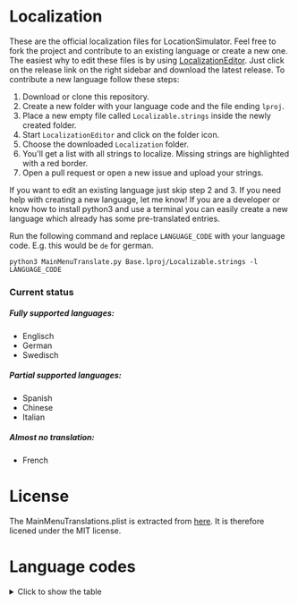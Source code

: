 # Localization

These are the official localization files for LocationSimulator. Feel free to fork the project and contribute to an existing language or create a new one. The easiest why to edit these files is by using [LocalizationEditor](https://github.com/igorkulman/iOSLocalizationEditor). Just click on the release link on the right sidebar and download the latest release. To contribute a new language follow these steps: 

1. Download or clone this repository. 
2. Create a new folder with your language code and the file ending `lproj`. 
3. Place a new empty file called `Localizable.strings` inside the newly created folder.
4. Start `LocalizationEditor` and click on the folder icon.
5. Choose the downloaded `Localization` folder.
6. You'll get a list with all strings to localize. Missing strings are highlighted with a red border.
7. Open a pull request or open a new issue and upload your strings.

If you want to edit an existing language just skip step 2 and 3. If you need help with creating a new language, let me know! If you are a developer or know how to install python3 and use a terminal you can easily create a new language which already has some pre-translated entries. 

Run the following command and replace `LANGUAGE_CODE` with your language code. E.g. this would be `de` for german.

```
python3 MainMenuTranslate.py Base.lproj/Localizable.strings -l LANGUAGE_CODE
```

### Current status

##### Fully supported languages:
- Englisch
- German
- Swedisch

##### Partial supported languages:
- Spanish
- Chinese
- Italian

##### Almost no translation: 
- French

# License

The MainMenuTranslations.plist is extracted from [here](https://github.com/core-code/MiscApps/tree/c396d60ceb6720b4e9c7052c57557c52b525a1be/Translator). It is therefore licened under the MIT license.

# Language codes

<details>
  <summary>Click to show the table</summary>
</br>

| Code| Language                    |  
|-----|-----------------------------|
| aa  | Afar                        |
| ab  | Abkhazian                   |
| ace | Achinese                    |
| ach | Acoli                       |
| ada | Adangme                     |
| ady | Adyghe                      |
| ae  | Avestan                     |
| aeb | Tunisian Arabic             |
| af  | Afrikaans                   |
| afh | Afrihili                    |
| agq | Aghem                       |
| ain | Ainu                        |
| ak  | Akan                        |
| akk | Akkadian                    |
| akz | Alabama                     |
| ale | Aleut                       |
| aln | Gheg Albanian               |
| alt | Southern Altai              |
| am  | Amharic                     |
| an  | Aragonese                   |
| ang | Old English                 |
| anp | Angika                      |
| ar  | Arabic                      |
| arc | Aramaic                     |
| arn | Mapuche                     |
| aro | Araona                      |
| arp | Arapaho                     |
| arq | Algerian Arabic             |
| ars | Arabic, Najdi               |
| arw | Arawak                      |
| ary | Moroccan Arabic             |
| arz | Egyptian Arabic             |
| as  | Assamese                    |
| asa | Asu                         |
| ase | American Sign Language      |
| ast | Asturian                    |
| av  | Avaric                      |
| avk | Kotava                      |
| awa | Awadhi                      |
| ay  | Aymara                      |
| az  | Azerbaijani                 |
| ba  | Bashkir                     |
| bal | Baluchi                     |
| ban | Balinese                    |
| bar | Bavarian                    |
| bas | Basaa                       |
| bax | Bamun                       |
| bbc | Batak Toba                  |
| bbj | Ghomala                     |
| be  | Belarusian                  |
| bej | Beja                        |
| bem | Bemba                       |
| bew | Betawi                      |
| bez | Bena                        |
| bfd | Bafut                       |
| bfq | Badaga                      |
| bg  | Bulgarian                   |
| bgn | Western Balochi             |
| bho | Bhojpuri                    |
| bi  | Bislama                     |
| bik | Bikol                       |
| bin | Bini                        |
| bjn | Banjar                      |
| bkm | Kom                         |
| bla | Siksiká                     |
| bm  | Bambara                     |
| bn  | Bangla                      |
| bo  | Tibetan                     |
| bpy | Bishnupriya                 |
| bqi | Bakhtiari                   |
| br  | Breton                      |
| bra | Braj                        |
| brh | Brahui                      |
| brx | Bodo                        |
| bs  | Bosnian                     |
| bss | Akoose                      |
| bua | Buriat                      |
| bug | Buginese                    |
| bum | Bulu                        |
| byn | Blin                        |
| byv | Medumba                     |
| ca  | Catalan                     |
| cad | Caddo                       |
| car | Carib                       |
| cay | Cayuga                      |
| cch | Atsam                       |
| ccp | Chakma                      |
| ce  | Chechen                     |
| ceb | Cebuano                     |
| cgg | Chiga                       |
| ch  | Chamorro                    |
| chb | Chibcha                     |
| chg | Chagatai                    |
| chk | Chuukese                    |
| chm | Mari                        |
| chn | Chinook Jargon              |
| cho | Choctaw                     |
| chp | Chipewyan                   |
| chr | Cherokee                    |
| chy | Cheyenne                    |
| ckb | Kurdish, Sorani             |
| co  | Corsican                    |
| cop | Coptic                      |
| cps | Capiznon                    |
| cr  | Cree                        |
| crh | Crimean Turkish             |
| cs  | Czech                       |
| csb | Kashubian                   |
| cu  | Church Slavic               |
| cv  | Chuvash                     |
| cy  | Welsh                       |
| da  | Danish                      |
| dak | Dakota                      |
| dar | Dargwa                      |
| dav | Taita                       |
| de  | German                      |
| del | Delaware                    |
| den | Slave                       |
| dgr | Dogrib                      |
| din | Dinka                       |
| dje | Zarma                       |
| doi | Dogri                       |
| dsb | Lower Sorbian               |
| dtp | Central Dusun               |
| dua | Duala                       |
| dum | Middle Dutch                |
| dv  | Dhivehi                     |
| dyo | Jola-Fonyi                  |
| dyu | Dyula                       |
| dz  | Dzongkha                    |
| dzg | Dazaga                      |
| ebu | Embu                        |
| ee  | Ewe                         |
| efi | Efik                        |
| egl | Emilian                     |
| egy | Ancient Egyptian            |
| eka | Ekajuk                      |
| el  | Greek                       |
| elx | Elamite                     |
| en  | English                     |
| enm | Middle English              |
| eo  | Esperanto                   |
| es  | Spanish                     |
| esu | Central Yupik               |
| et  | Estonian                    |
| eu  | Basque                      |
| ewo | Ewondo                      |
| ext | Extremaduran                |
| fa  | Persian                     |
| fan | Fang                        |
| fat | Fanti                       |
| ff  | Fula                        |
| fi  | Finnish                     |
| fil | Filipino                    |
| fit | Tornedalen Finnish          |
| fj  | Fijian                      |
| fo  | Faroese                     |
| fon | Fon                         |
| fr  | French                      |
| frc | Cajun French                |
| frm | Middle French               |
| fro | Old French                  |
| frp | Arpitan                     |
| frr | Northern Frisian            |
| frs | Eastern Frisian             |
| fur | Friulian                    |
| fy  | Western Frisian             |
| ga  | Irish                       |
| gaa | Ga                          |
| gag | Gagauz                      |
| gan | Gan Chinese                 |
| gay | Gayo                        |
| gba | Gbaya                       |
| gbz | Zoroastrian Dari            |
| gd  | Scottish Gaelic             |
| gez | Geez                        |
| gil | Gilbertese                  |
| gl  | Galician                    |
| glk | Gilaki                      |
| gmh | Middle High German          |
| gn  | Guarani                     |
| goh | Old High German             |
| gom | Goan Konkani                |
| gon | Gondi                       |
| gor | Gorontalo                   |
| got | Gothic                      |
| grb | Grebo                       |
| grc | Ancient Greek               |
| gsw | Swiss German                |
| gu  | Gujarati                    |
| guc | Wayuu                       |
| gur | Frafra                      |
| guz | Gusii                       |
| gv  | Manx                        |
| gwi | Gwichʼin                    |
| ha  | Hausa                       |
| hai | Haida                       |
| hak | Hakka Chinese               |
| haw | Hawaiian                    |
| he  | Hebrew                      |
| hi  | Hindi                       |
| hif | Fiji Hindi                  |
| hil | Hiligaynon                  |
| hit | Hittite                     |
| hmn | Hmong                       |
| ho  | Hiri Motu                   |
| hr  | Croatian                    |
| hsb | Upper Sorbian               |
| hsn | Xiang Chinese               |
| ht  | Haitian Creole              |
| hu  | Hungarian                   |
| hup | Hupa                        |
| hy  | Armenian                    |
| hz  | Herero                      |
| ia  | Interlingua                 |
| iba | Iban                        |
| ibb | Ibibio                      |
| id  | Indonesian                  |
| ie  | Interlingue                 |
| ig  | Igbo                        |
| ii  | Sichuan Yi                  |
| ik  | Inupiaq                     |
| ilo | Iloko                       |
| inh | Ingush                      |
| io  | Ido                         |
| is  | Icelandic                   |
| it  | Italian                     |
| iu  | Inuktitut                   |
| izh | Ingrian                     |
| ja  | Japanese                    |
| jam | Jamaican Creole English     |
| jbo | Lojban                      |
| jgo | Ngomba                      |
| jmc | Machame                     |
| jpr | Judeo-Persian               |
| jrb | Judeo-Arabic                |
| jut | Jutish                      |
| jv  | Javanese                    |
| ka  | Georgian                    |
| kaa | Kara-Kalpak                 |
| kab | Kabyle                      |
| kac | Kachin                      |
| kaj | Jju                         |
| kam | Kamba                       |
| kaw | Kawi                        |
| kbd | Kabardian                   |
| kbl | Kanembu                     |
| kcg | Tyap                        |
| kde | Makonde                     |
| kea | Kabuverdianu                |
| ken | Kenyang                     |
| kfo | Koro                        |
| kg  | Kongo                       |
| kgp | Kaingang                    |
| kha | Khasi                       |
| kho | Khotanese                   |
| khq | Koyra Chiini                |
| khw | Khowar                      |
| ki  | Kikuyu                      |
| kiu | Kirmanjki                   |
| kj  | Kuanyama                    |
| kk  | Kazakh                      |
| kkj | Kako                        |
| kl  | Kalaallisut                 |
| kln | Kalenjin                    |
| km  | Khmer                       |
| kmb | Kimbundu                    |
| kn  | Kannada                     |
| ko  | Korean                      |
| koi | Komi-Permyak                |
| kok | Konkani                     |
| kos | Kosraean                    |
| kpe | Kpelle                      |
| kr  | Kanuri                      |
| krc | Karachay-Balkar             |
| kri | Krio                        |
| krj | Kinaray-a                   |
| krl | Karelian                    |
| kru | Kurukh                      |
| ks  | Kashmiri                    |
| ksb | Shambala                    |
| ksf | Bafia                       |
| ksh | Colognian                   |
| ku  | Kurdish                     |
| kum | Kumyk                       |
| kut | Kutenai                     |
| kv  | Komi                        |
| kw  | Cornish                     |
| ky  | Kyrgyz                      |
| la  | Latin                       |
| lad | Ladino                      |
| lag | Langi                       |
| lah | Lahnda                      |
| lam | Lamba                       |
| lb  | Luxembourgish               |
| lez | Lezghian                    |
| lfn | Lingua Franca Nova          |
| lg  | Ganda                       |
| li  | Limburgish                  |
| lij | Ligurian                    |
| liv | Livonian                    |
| lkt | Lakota                      |
| lmo | Lombard                     |
| ln  | Lingala                     |
| lo  | Lao                         |
| lol | Mongo                       |
| loz | Lozi                        |
| lrc | Northern Luri               |
| lt  | Lithuanian                  |
| ltg | Latgalian                   |
| lu  | Luba-Katanga                |
| lua | Luba-Lulua                  |
| lui | Luiseno                     |
| lun | Lunda                       |
| luo | Luo                         |
| lus | Mizo                        |
| luy | Luyia                       |
| lv  | Latvian                     |
| lzh | Literary Chinese            |
| lzz | Laz                         |
| mad | Madurese                    |
| maf | Mafa                        |
| mag | Magahi                      |
| mai | Maithili                    |
| mak | Makasar                     |
| man | Mandingo                    |
| mas | Masai                       |
| mde | Maba                        |
| mdf | Moksha                      |
| mdh |                             |
| mdr | Mandar                      |
| men | Mende                       |
| mer | Meru                        |
| mfe | Morisyen                    |
| mg  | Malagasy                    |
| mga | Middle Irish                |
| mgh | Makhuwa-Meetto              |
| mgo | Metaʼ                       |
| mh  | Marshallese                 |
| mi  | Māori                       |
| mic | Mi'kmaq                     |
| min | Minangkabau                 |
| mis |                             |
| mk  | Macedonian                  |
| ml  | Malayalam                   |
| mn  | Mongolian                   |
| mnc | Manchu                      |
| mni | Manipuri                    |
| moh | Mohawk                      |
| mos | Mossi                       |
| mr  | Marathi                     |
| mrj | Western Mari                |
| ms  | Malay                       |
| mt  | Maltese                     |
| mua | Mundang                     |
| mul | Multiple languages          |
| mus | Creek                       |
| mwl | Mirandese                   |
| mwr | Marwari                     |
| mwv | Mentawai                    |
| my  | Burmese                     |
| mye | Myene                       |
| myv | Erzya                       |
| mzn | Mazanderani                 |
| na  | Nauru                       |
| nan | Min Nan Chinese             |
| nap | Neapolitan                  |
| naq | Nama                        |
| nb  | Norwegian Bokmål            |
| nd  | North Ndebele               |
| nds | Low German                  |
| ne  | Nepali                      |
| new | Newari                      |
| ng  | Ndonga                      |
| nia | Nias                        |
| niu | Niuean                      |
| njo | Ao Naga                     |
| nl  | Dutch                       |
| nmg | Kwasio                      |
| nn  | Norwegian Nynorsk           |
| nnh | Ngiemboon                   |
| no  | Norwegian                   |
| nog | Nogai                       |
| non | Old Norse                   |
| nov | Novial                      |
| nqo | N’Ko                        |
| nr  | South Ndebele               |
| nso | Northern Sotho              |
| nus | Nuer                        |
| nv  | Navajo                      |
| nwc | Classical Newari            |
| ny  | Nyanja                      |
| nym | Nyamwezi                    |
| nyn | Nyankole                    |
| nyo | Nyoro                       |
| nzi | Nzima                       |
| oc  | Occitan                     |
| oj  | Ojibwa                      |
| om  | Oromo                       |
| or  | Odia                        |
| os  | Ossetic                     |
| osa | Osage                       |
| ota | Ottoman Turkish             |
| otk |                             |
| oui |                             |
| pa  | Punjabi                     |
| pag | Pangasinan                  |
| pal | Pahlavi                     |
| pam | Pampanga                    |
| pap | Papiamento                  |
| pau | Palauan                     |
| pcd | Picard                      |
| pcm | Nigerian Pidgin             |
| pdc | Pennsylvania German         |
| pdt | Plautdietsch                |
| peo | Old Persian                 |
| pfl | Palatine German             |
| phn | Phoenician                  |
| pi  | Pali                        |
| pl  | Polish                      |
| pms | Piedmontese                 |
| pnt | Pontic                      |
| pon | Pohnpeian                   |
| prg | Prussian                    |
| pro | Old Provençal               |
| ps  | Pashto                      |
| pt  | Portuguese                  |
| qu  | Quechua                     |
| quc | Kʼicheʼ                     |
| qug | Chimborazo Highland Quichua |
| raj | Rajasthani                  |
| rap | Rapanui                     |
| rar | Rarotongan                  |
| rgn | Romagnol                    |
| rhg | Rohingya                    |
| rif | Riffian                     |
| rm  | Romansh                     |
| rn  | Rundi                       |
| ro  | Romanian                    |
| rof | Rombo                       |
| rom | Romany                      |
| rtm | Rotuman                     |
| ru  | Russian                     |
| rue | Rusyn                       |
| rug | Roviana                     |
| rup | Aromanian                   |
| rw  | Kinyarwanda                 |
| rwk | Rwa                         |
| sa  | Sanskrit                    |
| sad | Sandawe                     |
| sah | Yakut                       |
| sam | Samaritan Aramaic           |
| saq | Samburu                     |
| sas | Sasak                       |
| sat | Santali                     |
| saz | Saurashtra                  |
| sba | Ngambay                     |
| sbp | Sangu                       |
| sc  | Sardinian                   |
| scn | Sicilian                    |
| sco | Scots                       |
| sd  | Sindhi                      |
| sdc | Sassarese Sardinian         |
| sdh | Southern Kurdish            |
| se  | Northern Sami               |
| see | Seneca                      |
| seh | Sena                        |
| sei | Seri                        |
| sel | Selkup                      |
| ses | Koyraboro Senni             |
| sg  | Sango                       |
| sga | Old Irish                   |
| sgs | Samogitian                  |
| shi | Tachelhit                   |
| shn | Shan                        |
| shu | Chadian Arabic              |
| si  | Sinhala                     |
| sid | Sidamo                      |
| sk  | Slovak                      |
| sl  | Slovenian                   |
| sli | Lower Silesian              |
| sly | Selayar                     |
| sm  | Samoan                      |
| sma | Southern Sami               |
| smj | Lule Sami                   |
| smn | Inari Sami                  |
| sms | Skolt Sami                  |
| sn  | Shona                       |
| snk | Soninke                     |
| so  | Somali                      |
| sog | Sogdien                     |
| sq  | Albanian                    |
| sr  | Serbian                     |
| srn | Sranan Tongo                |
| srr | Serer                       |
| ss  | Swati                       |
| ssy | Saho                        |
| st  | Southern Sotho              |
| stq | Saterland Frisian           |
| su  | Sundanese                   |
| suk | Sukuma                      |
| sus | Susu                        |
| sux | Sumerian                    |
| sv  | Swedish                     |
| sw  | Swahili                     |
| swb | Comorian                    |
| syc | Classical Syriac            |
| syr | Assyrian                    |
| szl | Silesian                    |
| ta  | Tamil                       |
| tcy | Tulu                        |
| te  | Telugu                      |
| tem | Timne                       |
| teo | Teso                        |
| ter | Tereno                      |
| tet | Tetum                       |
| tg  | Tajik                       |
| th  | Thai                        |
| ti  | Tigrinya                    |
| tig | Tigre                       |
| tiv | Tiv                         |
| tk  | Turkmen                     |
| tkl | Tokelau                     |
| tkr | Tsakhur                     |
| tlh | Klingon                     |
| tli | Tlingit                     |
| tly | Talysh                      |
| tmh | Tamashek                    |
| tn  | Tswana                      |
| to  | Tongan                      |
| tog | Nyasa Tonga                 |
| tpi | Tok Pisin                   |
| tr  | Turkish                     |
| tru | Turoyo                      |
| trv | Taroko                      |
| ts  | Tsonga                      |
| tsd | Tsakonian                   |
| tsi | Tsimshian                   |
| tt  | Tatar                       |
| ttt | Muslim Tat                  |
| tum | Tumbuka                     |
| tvl | Tuvalu                      |
| tw  | Twi                         |
| twq | Tasawaq                     |
| ty  | Tahitian                    |
| tyv | Tuvinian                    |
| tzm | Central Atlas Tamazight     |
| udm | Udmurt                      |
| ug  | Uyghur                      |
| uga | Ugaritic                    |
| uk  | Ukrainian                   |
| umb | Umbundu                     |
| und | Unknown language            |
| ur  | Urdu                        |
| uz  | Uzbek                       |
| vai | Vai                         |
| ve  | Venda                       |
| vec | Venetian                    |
| vep | Veps                        |
| vi  | Vietnamese                  |
| vls | West Flemish                |
| vmf | Main-Franconian             |
| vo  | Volapük                     |
| vot | Votic                       |
| vro | Võro                        |
| vun | Vunjo                       |
| wa  | Walloon                     |
| wae | Walser                      |
| wal | Wolaytta                    |
| war | Waray                       |
| was | Washo                       |
| wbp | Warlpiri                    |
| wo  | Wolof                       |
| wuu | Shanghainese                |
| xal | Kalmyk                      |
| xh  | Xhosa                       |
| xmf | Mingrelian                  |
| xog | Soga                        |
| yao | Yao                         |
| yap | Yapese                      |
| yav | Yangben                     |
| ybb | Yemba                       |
| yi  | Yiddish                     |
| yo  | Yoruba                      |
| yrl | Nheengatu                   |
| yue | Cantonese                   |
| za  | Zhuang                      |
| zap | Zapotec                     |
| zbl | Blissymbols                 |
| zea | Zeelandic                   |
| zen | Zenaga                      |
| zgh | Standard Moroccan Tamazight |
| zh  | Chinese                     |
| zu  | Zulu                        |
| zun | Zuni                        |
| zxx | No linguistic content       |
| zza | Zaza                        |

</details>
